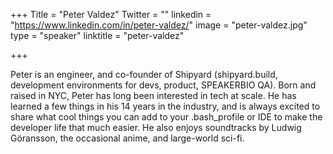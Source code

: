 +++
Title = "Peter Valdez"
Twitter = ""
linkedin = "https://www.linkedin.com/in/peter-valdez/"
image = "peter-valdez.jpg"
type = "speaker"
linktitle = "peter-valdez"

+++

Peter is an engineer, and co-founder of Shipyard (shipyard.build, development environments for devs, product, SPEAKERBIO QA). Born and raised in NYC, Peter has long been interested in tech at scale. He has learned a few things in his 14 years in the industry, and is always excited to share what cool things you can add to your .bash_profile or IDE to make the developer life that much easier. He also enjoys soundtracks by Ludwig Göransson, the occasional anime, and large-world sci-fi.

